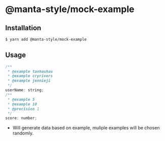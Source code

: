 # @manta-style/mock-example

## Installation

```sh
$ yarn add @manta-style/mock-example
```

## Usage

```js
/**
 * @example tanhauhau
 * @example cryrivers
 * @example jennieji
 */
userName: string;
/**
 * @example 5
 * @example 10
 * @precision 1
 */
score: number;
```

- Will generate data based on example, muliple examples will be chosen randomly.
